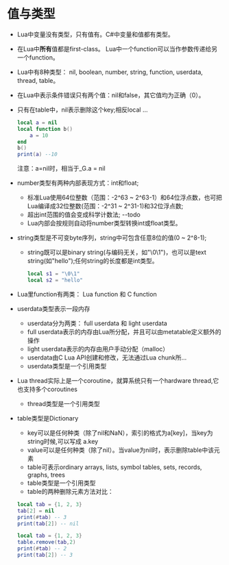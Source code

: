 # 值与类型
* Lua中变量没有类型，只有值有。C#中变量和值都有类型。
* 在Lua中**所有**值都是first-class。 Lua中一个function可以当作参数传递给另一个function。
* Lua中有8种类型： nil, boolean, number, string, function, userdata, thread, table。
* 在Lua中表示条件错误只有两个值：nil和false，其它值均为正确（0）。
* 只有在table中，nil表示删除这个key;相反local ...
    ```lua
    local a = nil
    local function b()
        a = 10
    end
    b()
    print(a) --10
    ```
  注意：a=nil时，相当于_G.a = nil

* number类型有两种内部表现方式：int和float;  
  * 标准Lua使用64位整数（范围：-2^63 ~ 2^63-1）和64位浮点数，也可把Lua编译成32位整数(范围：-2^31 ~ 2^31-1)和32位浮点数;   
  * 超出int范围的值会变成科学计数法;  --todo
  * Lua内部会按规则自动将number类型转换int或float类型。
    
* string类型是不可变byte序列，string中可包含任意8位的值(0 ~ 2^8-1); 
  * string既可以是binary string(与编码无关，如"\0\1")，也可以是text string(如"hello");任何string的长度都是int类型。
    ```lua
    local s1 = "\0\1" 
    local s2 = "hello"
    ```

* Lua里function有两类： Lua function 和 C function

* userdata类型表示一段内存
  * userdata分为两类： full userdata 和 light userdata
  * full userdata表示的内存由Lua所分配，并且可以由metatable定义额外的操作
  * light userdata表示的内存由用户手动分配（malloc）
  * userdata由C Lua API创建和修改，无法通过Lua chunk所...
  * userdata类型是一个引用类型

* Lua thread实际上是一个coroutine，就算系统只有一个hardware thread,它也支持多个coroutines
  * thread类型是一个引用类型


* table类型是Dictionary
  * key可以是任何种类（除了nil和NaN），索引的格式为a[key]，当key为string时候,可以写成 a.key
  * value可以是任何种类（除了nil）。当value为nil时，表示删除table中该元素
  * table可表示ordinary arrays, lists, symbol tables, sets, records, graphs, trees
  * table类型是一个引用类型
  * table的两种删除元素方法对比：
  ```lua
  local tab = {1, 2, 3}
  tab[2] = nil
  print(#tab) -- 3
  print(tab[2]) -- nil
  ```

  ```lua
  local tab = {1, 2, 3}
  table.remove(tab,2)
  print(#tab) -- 2
  print(tab[2]) -- 3
  ```